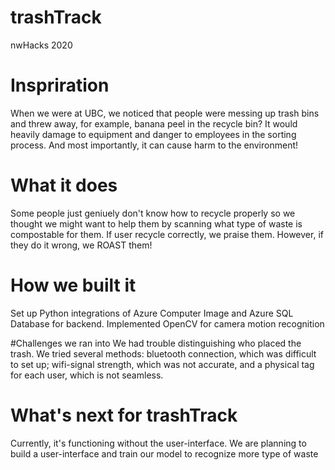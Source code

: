 # trashTrack

nwHacks 2020

# Inspriration
When we were at UBC, we noticed that people were messing up trash bins and threw away, for example, banana peel in the recycle bin? It would heavily damage to equipment and danger to employees in the sorting process. And most importantly, it can cause harm to the environment!

# What it does
Some people just geniuely don't know how to recycle properly so we thought we might want to help them by
scanning what type of waste is compostable for them. If user recycle correctly, we praise them. However, if they do it wrong,
we ROAST them!

# How we built it
Set up Python integrations of Azure Computer Image and Azure SQL Database for backend. 
Implemented OpenCV for camera motion recognition

#Challenges we ran into
We had trouble distinguishing who placed the trash. We tried several methods: bluetooth connection, which was difficult to set up; wifi-signal strength, which was not accurate, and a physical tag for each user, which is not seamless.

# What's next for trashTrack
Currently, it's functioning without the user-interface. We are planning to build a user-interface and train our model to recognize more type of waste
